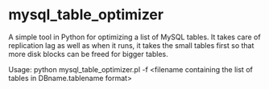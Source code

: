 # mysql_table_optimizer
A simple tool in Python for optimizing a list of MySQL tables. It takes care of replication lag as well as when it runs, it takes the small tables first so that more disk blocks can be freed for bigger tables.

Usage: python mysql_table_optimizer.pl -f \<filename containing the list of tables in DBname.tablename format\>
